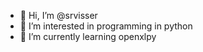 - 👋 Hi, I’m @srvisser
- 👀 I’m interested in programming in python
- 🌱 I’m currently learning openxlpy

<!---
srvisser/srvisser is a ✨ special ✨ repository because its `README.md` (this file) appears on your GitHub profile.
You can click the Preview link to take a look at your changes.
--->

